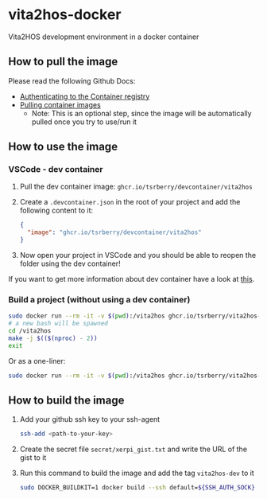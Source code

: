 # vita2hos-docker

Vita2HOS development environment in a docker container

## How to pull the image

Please read the following Github Docs:

- [Authenticating to the Container registry](https://docs.github.com/en/packages/working-with-a-github-packages-registry/working-with-the-container-registry#authenticating-to-the-container-registry)
- [Pulling container images](https://docs.github.com/en/packages/working-with-a-github-packages-registry/working-with-the-container-registry#pulling-container-images)
  - Note: This is an optional step, since the image will be automatically pulled once you try to use/run it

## How to use the image

### VSCode - dev container

1. Pull the dev container image: `ghcr.io/tsrberry/devcontainer/vita2hos`
2. Create a `.devcontainer.json` in the root of your project and add the following content to it:

    ```json
    {
      "image": "ghcr.io/tsrberry/devcontainer/vita2hos"
    }
    ```

3. Now open your project in VSCode and you should be able to reopen the folder using the dev container!

If you want to get more information about dev container have a look at [this](https://code.visualstudio.com/docs/remote/containers).

### Build a project (without using a dev container)

```bash
sudo docker run --rm -it -v $(pwd):/vita2hos ghcr.io/tsrberry/vita2hos-dev:<tag>
# a new bash will be spawned
cd /vita2hos
make -j $(($(nproc) - 2))
exit
```

Or as a one-liner:

```bash
sudo docker run --rm -it -v $(pwd):/vita2hos ghcr.io/tsrberry/vita2hos-dev:<tag> bash -c "cd /vita2hos ; make -j $(($(nproc) - 2))"
```


## How to build the image

1. Add your github ssh key to your ssh-agent

    ```bash
    ssh-add <path-to-your-key>
    ```

2. Create the secret file `secret/xerpi_gist.txt` and write the URL of the gist to it

3. Run this command to build the image and add the tag `vita2hos-dev` to it

    ```bash
    sudo DOCKER_BUILDKIT=1 docker build --ssh default=${SSH_AUTH_SOCK} --build-arg MAKE_JOBS=$(($(nproc) - 2)) --secret id=xerpi_gist,src=secret/xerpi_gist.txt -t vita2hos-dev .
    ```
